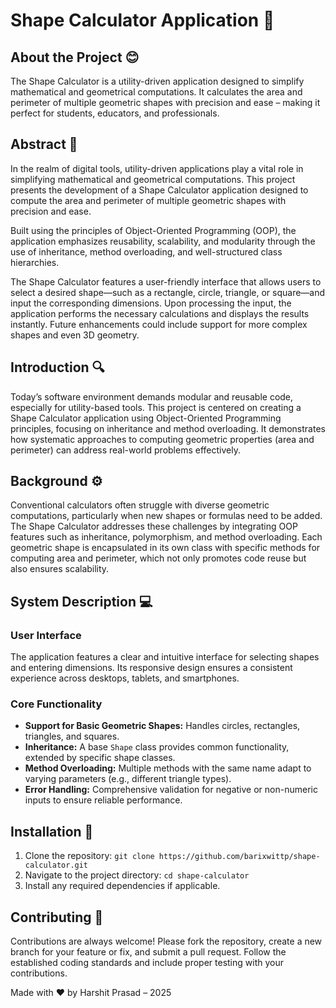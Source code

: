 
<body>
  <h1>Shape Calculator Application 🚀</h1>
  
  <!-- About the Project -->
  <div class="section" id="about">
    <h2>About the Project 😊</h2>
    <p>
      The Shape Calculator is a utility-driven application designed to simplify mathematical and geometrical computations. It calculates the area and perimeter of multiple geometric shapes with precision and ease – making it perfect for students, educators, and professionals.
    </p>
  </div>
  
  <!-- Abstract -->
  <div class="section" id="abstract">
    <h2>Abstract 📖</h2>
    <div class="content">
      <p>
        In the realm of digital tools, utility-driven applications play a vital role in simplifying mathematical and geometrical computations. This project presents the development of a Shape Calculator application designed to compute the area and perimeter of multiple geometric shapes with precision and ease.
      </p>
      <p>
        Built using the principles of Object-Oriented Programming (OOP), the application emphasizes reusability, scalability, and modularity through the use of inheritance, method overloading, and well-structured class hierarchies.
      </p>
      <p>
        The Shape Calculator features a user-friendly interface that allows users to select a desired shape—such as a rectangle, circle, triangle, or square—and input the corresponding dimensions. Upon processing the input, the application performs the necessary calculations and displays the results instantly. Future enhancements could include support for more complex shapes and even 3D geometry.
      </p>
    </div>
  </div>

  <!-- Introduction -->
  <div class="section" id="introduction">
    <h2>Introduction 🔍</h2>
    <div class="content">
      <p>
        Today’s software environment demands modular and reusable code, especially for utility-based tools. This project is centered on creating a Shape Calculator application using Object-Oriented Programming principles, focusing on inheritance and method overloading. It demonstrates how systematic approaches to computing geometric properties (area and perimeter) can address real-world problems effectively.
      </p>
    </div>
  </div>
  
  <!-- Background -->
  <div class="section" id="background">
    <h2>Background ⚙️</h2>
    <div class="content">
      <p>
        Conventional calculators often struggle with diverse geometric computations, particularly when new shapes or formulas need to be added. The Shape Calculator addresses these challenges by integrating OOP features such as inheritance, polymorphism, and method overloading. Each geometric shape is encapsulated in its own class with specific methods for computing area and perimeter, which not only promotes code reuse but also ensures scalability.
      </p>
    </div>
  </div>
  
  <!-- System Description -->
  <div class="section" id="system-description">
    <h2>System Description 💻</h2>
    <div class="content">
      <h3>User Interface</h3>
      <p>
        The application features a clear and intuitive interface for selecting shapes and entering dimensions. Its responsive design ensures a consistent experience across desktops, tablets, and smartphones.
      </p>
      <h3>Core Functionality</h3>
      <ul>
        <li><strong>Support for Basic Geometric Shapes:</strong> Handles circles, rectangles, triangles, and squares.</li>
        <li><strong>Inheritance:</strong> A base <code>Shape</code> class provides common functionality, extended by specific shape classes.</li>
        <li><strong>Method Overloading:</strong> Multiple methods with the same name adapt to varying parameters (e.g., different triangle types).</li>
        <li><strong>Error Handling:</strong> Comprehensive validation for negative or non-numeric inputs to ensure reliable performance.</li>
      </ul>
    </div>
  </div>
  
  <!-- Installation -->
  <div class="section" id="installation">
    <h2>Installation 🔧</h2>
    <div class="content">
      <ol>
        <li>Clone the repository: <code>git clone https://github.com/barixwittp/shape-calculator.git</code></li>
        <li>Navigate to the project directory: <code>cd shape-calculator</code></li>
        <li>Install any required dependencies if applicable.</li>
      </ol>
    </div>
  </div>
  
  
  <!-- Contributing -->
  <div class="section" id="contributing">
    <h2>Contributing 🤝</h2>
    <div class="content">
      <p>
        Contributions are always welcome! Please fork the repository, create a new branch for your feature or fix, and submit a pull request. Follow the established coding standards and include proper testing with your contributions.
      </p>
    </div>
  </div>
  
  
  <footer>
    <p>Made with ❤️ by Harshit Prasad – 2025</p>
  </footer>
</body>
</html>
